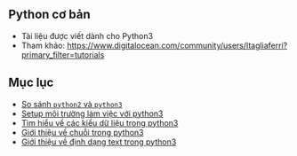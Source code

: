 ## Python cơ bản 
- Tài liệu được viết dành cho Python3
- Tham khảo: https://www.digitalocean.com/community/users/ltagliaferri?primary_filter=tutorials

## Mục lục
- [So sánh `python2` và `python3`](./docs/)
- [Setup môi trường làm việc với python3](./docs/)
- [Tìm hiểu về các kiểu dữ liệu trong python3](../docs/understanding-data-types-in-python-3.md)
- [Giới thiệu về chuỗi trong python3](../docs/an-introduction-to-working-with-strings-in-python-3.md)
- [Giới thiệu về định dạng text trong python3](../docs/how-to-format-text-in-python-3.md)
